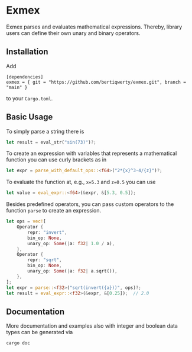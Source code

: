 # Exmex

Exmex parses and evaluates mathematical expressions. Thereby, library users can
define their own unary and binary operators.

## Installation

Add
```
[dependencies]
exmex = { git = "https://github.com/bertiqwerty/exmex.git", branch = "main" } 
```
to your `Cargo.toml`.

## Basic Usage
To simply parse a string there is
```rust
let result = eval_str("sin(73)")?;
```
To create an expression with variables that represents a mathematical function you can
use curly brackets as in
```rust
let expr = parse_with_default_ops::<f64>("2*{x}^3-4/{z}")?;
```
To evaluate the function at, e.g., `x=5.3` and `z=0.5` you can use
```rust
let value = eval_expr::<f64>(&expr, &[5.3, 0.5]);
```
Besides predefined operators, you can pass custom operators to the 
function `parse` to create an expression. 
```rust
let ops = vec![
    Operator {
        repr: "invert",
        bin_op: None,
        unary_op: Some(|a: f32| 1.0 / a),
    },
    Operator {
        repr: "sqrt",
        bin_op: None,
        unary_op: Some(|a: f32| a.sqrt()),
    },
];
let expr = parse::<f32>("sqrt(invert({a}))", ops)?;
let result = eval_expr::<f32>(&expr, &[0.25]);  // 2.0
```

## Documentation
More documentation and examples also with integer and boolean data types can be 
generated via
```
cargo doc
```
